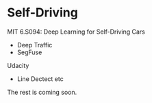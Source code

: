 # Self-Driving

MIT 6.S094: Deep Learning for Self-Driving Cars

- Deep Traffic
- SegFuse

Udacity
- Line Dectect
etc

The rest is coming soon.
